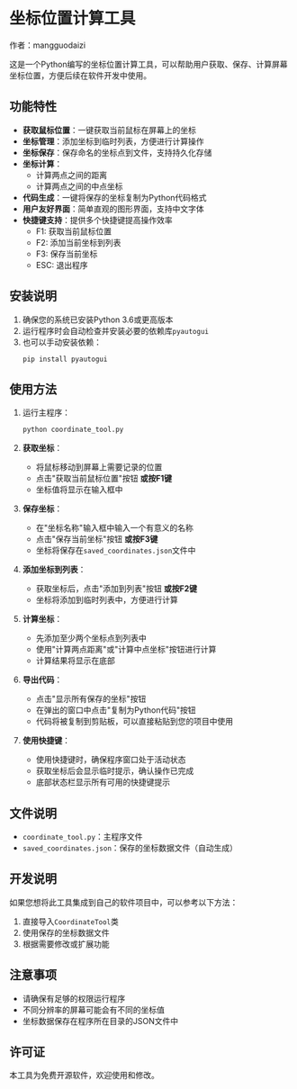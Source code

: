 # 坐标位置计算工具

作者：mangguodaizi

这是一个Python编写的坐标位置计算工具，可以帮助用户获取、保存、计算屏幕坐标位置，方便后续在软件开发中使用。

## 功能特性

- **获取鼠标位置**：一键获取当前鼠标在屏幕上的坐标
- **坐标管理**：添加坐标到临时列表，方便进行计算操作
- **坐标保存**：保存命名的坐标点到文件，支持持久化存储
- **坐标计算**：
  - 计算两点之间的距离
  - 计算两点之间的中点坐标
- **代码生成**：一键将保存的坐标复制为Python代码格式
- **用户友好界面**：简单直观的图形界面，支持中文字体
- **快捷键支持**：提供多个快捷键提高操作效率
  - F1: 获取当前鼠标位置
  - F2: 添加当前坐标到列表
  - F3: 保存当前坐标
  - ESC: 退出程序

## 安装说明

1. 确保您的系统已安装Python 3.6或更高版本
2. 运行程序时会自动检查并安装必要的依赖库`pyautogui`
3. 也可以手动安装依赖：
   ```bash
   pip install pyautogui
   ```

## 使用方法

1. 运行主程序：
   ```bash
   python coordinate_tool.py
   ```

2. **获取坐标**：
   - 将鼠标移动到屏幕上需要记录的位置
   - 点击"获取当前鼠标位置"按钮 **或按F1键**
   - 坐标值将显示在输入框中

3. **保存坐标**：
   - 在"坐标名称"输入框中输入一个有意义的名称
   - 点击"保存当前坐标"按钮 **或按F3键**
   - 坐标将保存在`saved_coordinates.json`文件中

4. **添加坐标到列表**：
   - 获取坐标后，点击"添加到列表"按钮 **或按F2键**
   - 坐标将添加到临时列表中，方便进行计算

5. **计算坐标**：
   - 先添加至少两个坐标点到列表中
   - 使用"计算两点距离"或"计算中点坐标"按钮进行计算
   - 计算结果将显示在底部

6. **导出代码**：
   - 点击"显示所有保存的坐标"按钮
   - 在弹出的窗口中点击"复制为Python代码"按钮
   - 代码将被复制到剪贴板，可以直接粘贴到您的项目中使用

7. **使用快捷键**：
   - 使用快捷键时，确保程序窗口处于活动状态
   - 获取坐标后会显示临时提示，确认操作已完成
   - 底部状态栏显示所有可用的快捷键提示

## 文件说明

- `coordinate_tool.py`：主程序文件
- `saved_coordinates.json`：保存的坐标数据文件（自动生成）

## 开发说明

如果您想将此工具集成到自己的软件项目中，可以参考以下方法：

1. 直接导入`CoordinateTool`类
2. 使用保存的坐标数据文件
3. 根据需要修改或扩展功能

## 注意事项

- 请确保有足够的权限运行程序
- 不同分辨率的屏幕可能会有不同的坐标值
- 坐标数据保存在程序所在目录的JSON文件中

## 许可证

本工具为免费开源软件，欢迎使用和修改。